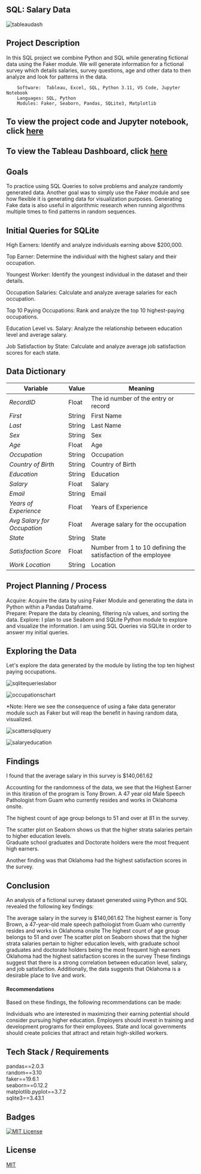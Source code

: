 ## SQL: Salary Data

![tableaudash](https://github.com/guzmanwolfrank/Data-SQL/assets/29739578/4b76850d-0af8-428f-af11-c7ab6662fe4a)


## Project Description

In this SQL project we combine Python and SQL while generating fictional data using the Faker module. We will generate information for a fictional survey which details salaries, survey questions, age and other data to then analyze and look for patterns in the data.


        Software:  Tableau, Excel, SQL, Python 3.11, VS Code, Jupyter Notebook
        Languages: SQL, Python
        Modules: Faker, Seaborn, Pandas, SQLite3, Matplotlib

## To view the project code and Jupyter notebook, click [here](https://github.com/guzmanwolfrank/Data-SQL/blob/main/SQLSalaryData/RandomData.ipynb)

## To view the Tableau Dashboard, click [here](https://public.tableau.com/app/profile/wolfrank.guzman/viz/SurveyLaborData/Dashboard1?publish=yes)


## Goals 
To practice using SQL Queries to solve problems and analyze randomly generated data.  Another goal was to simply use the Faker module and see how flexible it is generating data for 
visualization purposes.  Generating Fake data is also useful in algorithmic research when running algorithms multiple times to find patterns in random sequences. 

## Initial Queries for SQLite 

High Earners: Identify and analyze individuals earning above $200,000.

Top Earner: Determine the individual with the highest salary and their occupation.

Youngest Worker: Identify the youngest individual in the dataset and their details.

Occupation Salaries: Calculate and analyze average salaries for each occupation.

Top 10 Paying Occupations: Rank and analyze the top 10 highest-paying occupations.

Education Level vs. Salary: Analyze the relationship between education level and average salary.

Job Satisfaction by State: Calculate and analyze average job satisfaction scores for each state.


 
##  Data Dictionary
**Variable** |    **Value**    | **Meaning**
---|---|---
*RecordID* | Float | The id number of the entry or record
*First* |String| First Name
*Last* | String | Last Name
*Sex* | String  | Sex
*Age* | Float | Age
*Occupation* | String | Occupation
*Country of Birth* | String | Country of Birth
*Education* | String | Education 
*Salary*| Float | Salary
*Email*| String | Email
*Years of Experience*| Float | Years of Experience 
*Avg Salary for Occupation*| Float | Average salary for the occupation 
*State*| String | State
*Satisfaction Score*| Float | Number from 1 to 10 defining the satisfaction of the employee 
*Work Location*| String | Location 


## Project Planning / Process 

Acquire: Acquire the data by using Faker Module and generating the data in Python within a Pandas Dataframe.  <br/> 
Prepare:  Prepare the data by cleaning, filtering n/a values, and sorting the data. 
Explore:  I plan to use Seaborn and SQLite Python module to explore and visualize the information.  I am using SQL Queries via SQLite in order to answer my initial queries. 

## Exploring the Data 

Let's explore the data generated by the module by listing the top ten highest paying occupations.

![sqlitequerieslabor](https://github.com/guzmanwolfrank/Data-SQL/assets/29739578/9fa4981c-8f90-4816-8615-54180a503756)

![occupationschart](https://github.com/guzmanwolfrank/Data-SQL/assets/29739578/45513aaf-d5c1-405b-9f39-d53e5bd40c90)

*Note:  Here we see the consequence of using a fake data generator module such as Faker but will reap the benefit in having random data, visualized. 

![scattersqlquery](https://github.com/guzmanwolfrank/Data-SQL/assets/29739578/5b4ea124-209d-4c7a-a1de-ce3f40e9bb75)

![salaryeducation](https://github.com/guzmanwolfrank/Data-SQL/assets/29739578/c3fe59e6-3a73-49fd-a8a7-1048d43e2861)

## Findings 
I found that the average salary in this survey is $140,061.62

Accounting for the randomness of the data, we see that the Highest Earner in this itiration of the program is Tony Brown.  A 47 year old Male Speech Pathologist from Guam who currently resides and works in Oklahoma onsite.  

The highest count of age group belongs to 51 and over at 81 in the survey. 

The scatter plot on Seaborn shows us that the higher strata salaries pertain to higher education levels.  
Graduate school graduates and Doctorate holders were the most frequent high earners.  

Another finding was that Oklahoma had the highest satisfaction scores in the survey.  

## Conclusion 
An analysis of a fictional survey dataset generated using Python and SQL revealed the following key findings:

The average salary in the survey is $140,061.62
The highest earner is Tony Brown, a 47-year-old male speech pathologist from Guam who currently resides and works in Oklahoma onsite
The highest count of age group belongs to 51 and over
The scatter plot on Seaborn shows that the higher strata salaries pertain to higher education levels, with graduate school graduates and doctorate holders being the most frequent high earners
Oklahoma had the highest satisfaction scores in the survey
These findings suggest that there is a strong correlation between education level, salary, and job satisfaction. Additionally, the data suggests that Oklahoma is a desirable place to live and work.

#### Recommendations

Based on these findings, the following recommendations can be made:

Individuals who are interested in maximizing their earning potential should consider pursuing higher education.
Employers should invest in training and development programs for their employees.
State and local governments should create policies that attract and retain high-skilled workers.


## Tech Stack / Requirements 

pandas==2.0.3 <br/> 
random==3.10 <br/>
faker==19.6.1 <br/>
seaborn==0.12.2 <br/>
matplotlib.pyplot==3.7.2 <br/>
sqlite3==3.43.1 <br/>


## Badges
[![MIT License](https://img.shields.io/badge/License-MIT-green.svg)](https://choosealicense.com/licenses/mit/)


## License
[MIT](https://choosealicense.com/licenses/mit/)



